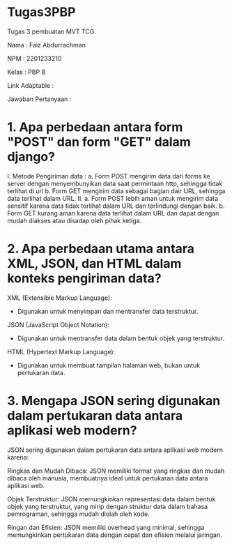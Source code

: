 # Tugas3PBP
Tugas 3 pembuatan MVT TCG 


Nama    : Faiz Abdurrachman 

NPM     : 2201233210
     
Kelas   : PBP B


Link Adaptable : 


Jawaban Pertanyaan : 

# 1. Apa perbedaan antara form "POST" dan form "GET" dalam django?
I. Metode Pengiriman data : 
    a. Form POST mengirim data dari forms ke server dengan menyembunyikan data saat permintaan http, sehingga tidak terlihat di url 
    b. Form GET mengirim data sebagai bagian dair URL, sehingga data terlihat dalam URL. 
II. a. Form POST lebih aman untuk mengirim data sensitif karena data tidak terlihat dalam URL dan terlindungi dengan baik.
    b. Form GET kurang aman karena data terlihat dalam URL dan dapat dengan mudah diakses atau disadap oleh pihak ketiga.
            
              
# 2.  Apa perbedaan utama antara XML, JSON, dan HTML dalam konteks pengiriman data?

XML (Extensible Markup Language):
- Digunakan untuk menyimpan dan mentransfer data terstruktur.

JSON (JavaScript Object Notation):
- Digunakan untuk mentransfer data dalam bentuk objek yang terstruktur.

HTML (Hypertext Markup Language):
- Digunakan untuk membuat tampilan halaman web, bukan untuk pertukaran data.

# 3.  Mengapa JSON sering digunakan dalam pertukaran data antara aplikasi web modern?
    
JSON sering digunakan dalam pertukaran data antara aplikasi web modern karena:

Ringkas dan Mudah Dibaca: JSON memiliki format yang ringkas dan mudah dibaca oleh manusia, membuatnya ideal untuk pertukaran data antara aplikasi web.

Objek Terstruktur: JSON memungkinkan representasi data dalam bentuk objek yang terstruktur, yang mirip dengan struktur data dalam bahasa pemrograman, sehingga mudah diolah oleh kode.

Ringan dan Efisien: JSON memiliki overhead yang minimal, sehingga memungkinkan pertukaran data dengan cepat dan efisien melalui jaringan.